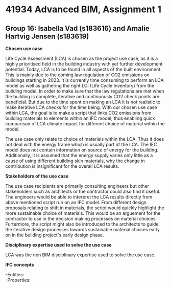 # 41934 Advanced BIM, Assignment 1
## Group 16: Isabella Vad (s183616) and Amalie Hartvig Jensen (s183619)

**Chosen use case**

Life Cycle Assessment (LCA) is chosen as the project use case, as it is a highly prioritised field in the building industry with yet further development potential. 
Today, LCA is to be found in all aspects of the built environment. This is mainly due to the coming law regulation of CO2 emissions on buildings starting in 2023. 
It is currently time consuming to perform an LCA model as well as gathering the right LCI (Life Cycle Inventory) from the building model. 
In order to make sure that the law regulations are met when the building is complete, iterative and continuously CO2 check points are beneficial. But due to the time spent on making an LCA it is not realistic to make iterative LCA checks for the time being. 
With our chosen use case within LCA, the goal is to make a script that links CO2 emissions from building materials to elements within an IFC model, thus enabling quick comparison of LCA climate impact for different choice of material within the model.  

The use case only relate to choice of materials within the LCA. Thus it does not deal with the energy frame which is usually part of the LCA. 
The IFC model does not contain information on source of energy for the building. Additionally, it is assumed that the energy supply varies only little as a cause of using different building skin materials, why the change in contribution is insignificant for the overall LCA results. 

**Stakeholders of the use case**

The use case recipients are primarily consulting engineers but other stakeholders such as architects or the contractor could also find it useful. 
The engineers would be able to interpret the LCA results directly from above mentioned script run on an IFC model. From different design proposals relating to shift in materials, the script would quickly highlight the more sustainable choice of materials. 
This would be an arguement for the contractor to use in the decision making processes on material choices. 
Furtermore, the script might also be introduced to the architects to guide the iterative design processes towards sustainable material choices early on in the building project's early design phase. 

**Disciplinary expertise used to solve the use case**

LCA was the non BIM disciplinary expertise used to solve the use case. 

**IFC concepts**

-Entities:  
-Properties: 









